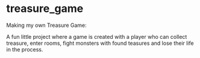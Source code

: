 treasure_game
=============

Making my own Treasure Game:  

A fun little project where a game is created with a player who can collect treasure, enter rooms, fight monsters with found teasures and lose their life in the process.
